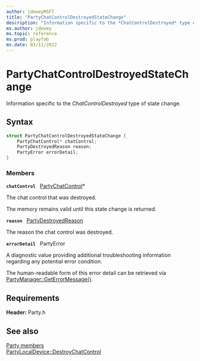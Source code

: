 ```yaml
---
author: jdeweyMSFT
title: "PartyChatControlDestroyedStateChange"
description: "Information specific to the *ChatControlDestroyed* type of state change."
ms.author: jdewey
ms.topic: reference
ms.prod: playfab
ms.date: 03/11/2022
---
```


# PartyChatControlDestroyedStateChange  

Information specific to the *ChatControlDestroyed* type of state change.  

## Syntax  
  
```cpp
struct PartyChatControlDestroyedStateChange {  
    PartyChatControl* chatControl;  
    PartyDestroyedReason reason;  
    PartyError errorDetail;  
}  
```
  
### Members  
  
**`chatControl`** &nbsp; [PartyChatControl](../classes/PartyChatControl/partychatcontrol.md)*  
  
The chat control that was destroyed.
  
The memory remains valid until this state change is returned.
  
**`reason`** &nbsp; [PartyDestroyedReason](../enums/partydestroyedreason.md)  
  
The reason the chat control was destroyed.
  
**`errorDetail`** &nbsp; PartyError  
  
A diagnostic value providing additional troubleshooting information regarding any potential error condition.
  
The human-readable form of this error detail can be retrieved via [PartyManager::GetErrorMessage()](../classes/PartyManager/methods/partymanager_geterrormessage.md).
  
  
## Requirements  
  
**Header:** Party.h
  
## See also  
[Party members](../party_members.md)  
[PartyLocalDevice::DestroyChatControl](../classes/PartyLocalDevice/methods/partylocaldevice_destroychatcontrol.md)
  
  
